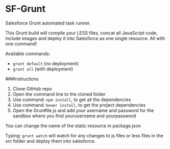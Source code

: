 SF-Grunt
========

Salesforce Grunt automated task runner.

This Grunt build will compile your LESS files, concat all JavaScript code, include images and deploy it into Salesforce as one single resource. All with one command!

Available commands:
- `grunt default` (no deployment)
- `grunt all` (with deployment)

###Instructions
1. Clone GitHub repo
2. Open the command line to the cloned folder
3. Use command: `npm install`, to get all the dependencies
4. Use command: `bower install`, to get the project dependencies
5. Open the Gruntfile.js and add your username and password for the sandbox where you find yourusername and yourpassword

You can change the name of the static resource in package.json

Typing: `grunt watch` will watch for any changes to js files or less files in the src folder and deploy them into salesforce.
